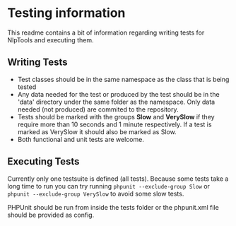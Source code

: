 Testing information
===================

This readme contains a bit of information regarding writing tests for NlpTools and executing them.

Writing Tests
-------------

* Test classes should be in the same namespace as the class that is being tested
* Any data needed for the test or produced by the test should be in the 'data' directory
  under the same folder as the namespace. Only data needed (not produced) are commited to
  the repository.
* Tests should be marked with the groups **Slow** and **VerySlow** if they require more than
  10 seconds and 1 minute respectively. If a test is marked as VerySlow it should also be marked
  as Slow.
* Both functional and unit tests are welcome.

Executing Tests
---------------

Currently only one testsuite is defined (all tests). Because some tests take a long time to
run you can try running `phpunit --exclude-group Slow` or `phpunit --exclude-group VerySlow`
to avoid some slow tests.

PHPUnit should be run from inside the tests folder or the phpunit.xml file should be provided
as config.
